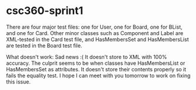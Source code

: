 # csc360-sprint1

There are four major test files: one for User, one for Board, one for BList, and one for Card. Other minor classes such as Component and Label are XML-tested in the Card test file, and HasMembersSet and HasMembersList are tested in the Board test file.

What doesn't work: Sad news :( It doesn't store to XML with 100% accuracy. The culprit seems to be when classes have HasMembersList or HasMembersSet as attributes. It doesn't store their contents properly so it fails the equality test. I hope I can meet with you tomorrow to work on fixing this issue.